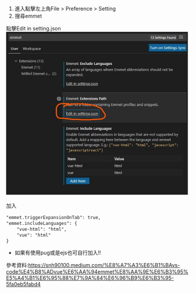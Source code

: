 
1. 進入點擊左上角File > Preference > Setting
2. 搜尋emmet

點擊Edit in setting.json
![setting](./2021-01-04-170041.jpg)

加入

```
"emmet.triggerExpansionOnTab": true,
"emmet.includeLanguages": {
    "vue-html": "html",
    "vue": "html"
}
```

* 如果有使用pug或是ejs也可自行加入!!

參考資料:<a href="https://snh90100.medium.com/%E8%A7%A3%E6%B1%BAvs-code%E4%B8%ADvue%E6%AA%94emmet%E8%AA%9E%E6%B3%95%E5%A4%B1%E6%95%88%E7%9A%84%E6%96%B9%E6%B3%95-5fa0eb5fabd4">https://snh90100.medium.com/%E8%A7%A3%E6%B1%BAvs-code%E4%B8%ADvue%E6%AA%94emmet%E8%AA%9E%E6%B3%95%E5%A4%B1%E6%95%88%E7%9A%84%E6%96%B9%E6%B3%95-5fa0eb5fabd4</a>